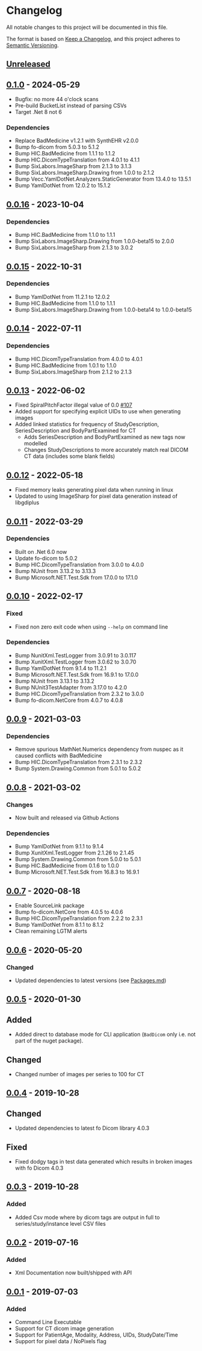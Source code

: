 # Changelog
All notable changes to this project will be documented in this file.

The format is based on [Keep a Changelog](https://keepachangelog.com/en/1.0.0/),
and this project adheres to [Semantic Versioning](https://semver.org/spec/v2.0.0.html).


## [Unreleased]

## [0.1.0] - 2024-05-29

* Bugfix: no more 44 o'clock scans
* Pre-build BucketList instead of parsing CSVs
* Target .Net 8 not 6

### Dependencies

* Replace BadMedicine v1.2.1 with SynthEHR v2.0.0
* Bump fo-dicom from 5.0.3 to 5.1.2
* Bump HIC.BadMedicine from 1.1.1 to 1.1.2
* Bump HIC.DicomTypeTranslation from 4.0.1 to 4.1.1
* Bump SixLabors.ImageSharp from 2.1.3 to 3.1.3
* Bump SixLabors.ImageSharp.Drawing from 1.0.0 to 2.1.2
* Bump Vecc.YamlDotNet.Analyzers.StaticGenerator from 13.4.0 to 13.5.1
* Bump YamlDotNet from 12.0.2 to 15.1.2


## [0.0.16] - 2023-10-04

### Dependencies

- Bump HIC.BadMedicine from 1.1.0 to 1.1.1
- Bump SixLabors.ImageSharp.Drawing from 1.0.0-beta15 to 2.0.0
- Bump SixLabors.ImageSharp from 2.1.3 to 3.0.2

## [0.0.15] - 2022-10-31

### Dependencies

- Bump YamlDotNet from 11.2.1 to 12.0.2
- Bump HIC.BadMedicine from 1.1.0 to 1.1.1
- Bump SixLabors.ImageSharp.Drawing from 1.0.0-beta14 to 1.0.0-beta15

## [0.0.14] - 2022-07-11

### Dependencies

- Bump HIC.DicomTypeTranslation from 4.0.0 to 4.0.1
- Bump HIC.BadMedicine from 1.0.1 to 1.1.0
- Bump SixLabors.ImageSharp from 2.1.2 to 2.1.3

## [0.0.13] - 2022-06-02

- Fixed SpiralPitchFactor illegal value of 0.0 [#107](https://github.com/SMI/BadMedicine.Dicom/issues/107)
- Added support for specifying explicit UIDs to use when generating images
- Added linked statistics for frequency of StudyDescription, SeriesDescription and BodyPartExamined for CT
  - Adds SeriesDescription and BodyPartExamined as new tags now modelled
  - Changes StudyDescriptions to more accurately match real DICOM CT data (includes some blank fields)

## [0.0.12] - 2022-05-18

- Fixed memory leaks generating pixel data when running in linux
- Updated to using ImageSharp for pixel data generation instead of libgdiplus

## [0.0.11] - 2022-03-29

### Dependencies

- Built on .Net 6.0 now
- Update fo-dicom to 5.0.2
- Bump HIC.DicomTypeTranslation from 3.0.0 to 4.0.0 
- Bump NUnit from 3.13.2 to 3.13.3
- Bump Microsoft.NET.Test.Sdk from 17.0.0 to 17.1.0


## [0.0.10] - 2022-02-17

### Fixed

- Fixed non zero exit code when using `--help` on command line

### Dependencies

- Bump NunitXml.TestLogger from 3.0.91 to 3.0.117
- Bump XunitXml.TestLogger from 3.0.62 to 3.0.70
- Bump YamlDotNet from 9.1.4 to 11.2.1
- Bump Microsoft.NET.Test.Sdk from 16.9.1 to 17.0.0
- Bump NUnit from 3.13.1 to 3.13.2
- Bump NUnit3TestAdapter from 3.17.0 to 4.2.0
- Bump HIC.DicomTypeTranslation from 2.3.2 to 3.0.0 
- Bump fo-dicom.NetCore from 4.0.7 to 4.0.8

## [0.0.9] - 2021-03-03

### Dependencies

- Remove spurious MathNet.Numerics dependency from nuspec as it caused conflicts with BadMedicine
- Bump HIC.DicomTypeTranslation from 2.3.1 to 2.3.2
- Bump System.Drawing.Common from 5.0.1 to 5.0.2

## [0.0.8] - 2021-03-02

### Changes

- Now built and released via Github Actions

### Dependencies

- Bump YamlDotNet from 9.1.1 to 9.1.4
- Bump XunitXml.TestLogger from 2.1.26 to 2.1.45
- Bump System.Drawing.Common from 5.0.0 to 5.0.1
- Bump HIC.BadMedicine from 0.1.6 to 1.0.0
- Bump Microsoft.NET.Test.Sdk from 16.8.3 to 16.9.1

## [0.0.7] - 2020-08-18

- Enable SourceLink package
- Bump fo-dicom.NetCore from 4.0.5 to 4.0.6
- Bump HIC.DicomTypeTranslation from 2.2.2 to 2.3.1
- Bump YamlDotNet from 8.1.1 to 8.1.2
- Clean remaining LGTM alerts

## [0.0.6] - 2020-05-20

### Changed

- Updated dependencies to latest versions (see [Packages.md](./Packages.md))


## [0.0.5] - 2020-01-30

## Added

- Added direct to database mode for CLI application (`BadDicom` only i.e. not part of the nuget package).

## Changed

- Changed number of images per series to 100 for CT

## [0.0.4] - 2019-10-28

## Changed

- Updated dependencies to latest fo Dicom library 4.0.3

## Fixed

- Fixed dodgy tags in test data generated which results in broken images with fo Dicom 4.0.3

## [0.0.3] - 2019-10-28

### Added 

 - Added Csv mode where by dicom tags are output in full to series/study/instance level CSV files

## [0.0.2] - 2019-07-16

### Added 
 
- Xml Documentation now built/shipped with API

## [0.0.1] - 2019-07-03

### Added 

- Command Line Executable
- Support for CT dicom image generation
- Support for PatientAge, Modality, Address, UIDs, StudyDate/Time
- Support for pixel data / NoPixels flag

[Unreleased]: https://github.com/SMI/BadMedicine.Dicom/compare/v0.1.0...develop
[0.1.0]: https://github.com/SMI/BadMedicine.Dicom/compare/v0.0.16...v0.1.0
[0.0.16]: https://github.com/SMI/BadMedicine.Dicom/compare/v0.0.15...v0.0.16
[0.0.15]: https://github.com/SMI/BadMedicine.Dicom/compare/v0.0.14...v0.0.15
[0.0.14]: https://github.com/SMI/BadMedicine.Dicom/compare/v0.0.13...v0.0.14
[0.0.13]: https://github.com/SMI/BadMedicine.Dicom/compare/v0.0.12...v0.0.13
[0.0.12]: https://github.com/SMI/BadMedicine.Dicom/compare/v0.0.11...v0.0.12
[0.0.11]: https://github.com/SMI/BadMedicine.Dicom/compare/v0.0.10...v0.0.11
[0.0.10]: https://github.com/SMI/BadMedicine.Dicom/compare/v0.0.9...v0.0.10
[0.0.9]: https://github.com/SMI/BadMedicine.Dicom/compare/v0.0.8...v0.0.9
[0.0.8]: https://github.com/SMI/BadMedicine.Dicom/compare/v0.0.7...v0.0.8
[0.0.7]: https://github.com/SMI/BadMedicine.Dicom/compare/v0.0.6...v0.0.7
[0.0.6]: https://github.com/SMI/BadMedicine.Dicom/compare/v0.0.5...v0.0.6
[0.0.5]: https://github.com/SMI/BadMedicine.Dicom/compare/v0.0.4...v0.0.5
[0.0.4]: https://github.com/SMI/BadMedicine.Dicom/compare/v0.0.3...v0.0.4
[0.0.3]: https://github.com/SMI/BadMedicine.Dicom/compare/5517d7e29aaf3742e91b86288b85f692a063dba4...v0.0.3
[0.0.2]: https://github.com/SMI/BadMedicine.Dicom/compare/v0.0.1...5517d7e29aaf3742e91b86288b85f692a063dba4
[0.0.1]: https://github.com/SMI/BadMedicine.Dicom/compare/bdea963df0337e47434c3e72bde7a16a111b99a8...v0.0.1

